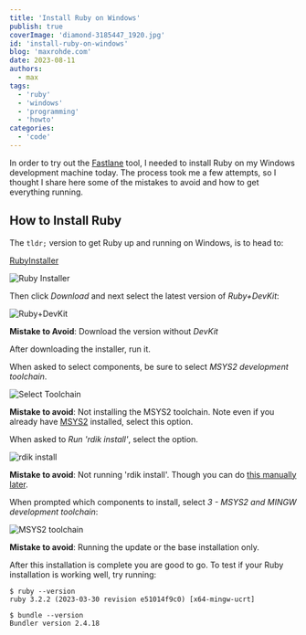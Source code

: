 ```yaml
---
title: 'Install Ruby on Windows'
publish: true
coverImage: 'diamond-3185447_1920.jpg'
id: 'install-ruby-on-windows'
blog: 'maxrohde.com'
date: 2023-08-11
authors:
  - max
tags:
  - 'ruby'
  - 'windows'
  - 'programming'
  - 'howto'
categories:
  - 'code'
---
```


In order to try out the [Fastlane](https://fastlane.tools/) tool, I needed to install Ruby on my Windows development machine today. The process took me a few attempts, so I thought I share here some of the mistakes to avoid and how to get everything running.

## How to Install Ruby

The `tldr;` version to get Ruby up and running on Windows, is to head to:

[RubyInstaller](https://rubyinstaller.org/)

![Ruby Installer](Pasted%20image%2020230811074458.png)

Then click *Download* and next select the latest version of *Ruby+DevKit*:

![Ruby+DevKit](Pasted%20image%2020230811074611.png)

**Mistake to Avoid**: Download the version without *DevKit*

After downloading the installer, run it.

When asked to select components, be sure to select *MSYS2 development toolchain*.

![Select Toolchain](Pasted%20image%2020230811074854.png)

**Mistake to avoid**: Not installing the MSYS2 toolchain. Note even if you already have [MSYS2](https://www.msys2.org/) installed, select this option.

When asked to *Run 'rdik install'*, select the option.

![rdik install](Pasted%20image%2020230811075224.png)

**Mistake to avoid**: Not running 'rdik install'. Though you can do [this manually later](https://github.com/oneclick/rubyinstaller2#the-ridk-command).

When prompted which components to install, select *3 - MSYS2 and MINGW development toolchain*:

![MSYS2 toolchain](Pasted%20image%2020230811075430.png)

**Mistake to avoid**: Running the update or the base installation only.

After this installation is complete you are good to go. To test if your Ruby installation is working well, try running:

```
$ ruby --version
ruby 3.2.2 (2023-03-30 revision e51014f9c0) [x64-mingw-ucrt]

$ bundle --version
Bundler version 2.4.18
```